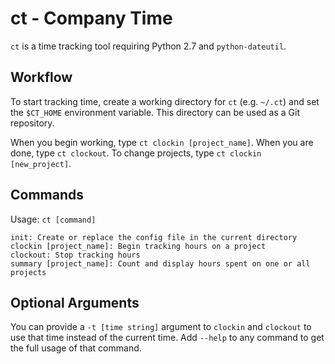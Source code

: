 ct - Company Time
=================

`ct` is a time tracking tool requiring Python 2.7 and `python-dateutil`.

Workflow
--------

To start tracking time, create a working directory for `ct` (e.g. `~/.ct`) and set the `$CT_HOME` environment variable. This directory can be used as a Git repository.

When you begin working, type `ct clockin [project_name]`. When you are done, type `ct clockout`. To change projects, type `ct clockin [new_project]`.

Commands
--------

Usage: `ct [command]`

    init: Create or replace the config file in the current directory
    clockin [project_name]: Begin tracking hours on a project
    clockout: Stop tracking hours
    summary [project_name]: Count and display hours spent on one or all projects

Optional Arguments
------------------

You can provide a `-t [time string]` argument to `clockin` and `clockout` to use that time instead of the current time. Add `--help` to any command to get the full usage of that command.
